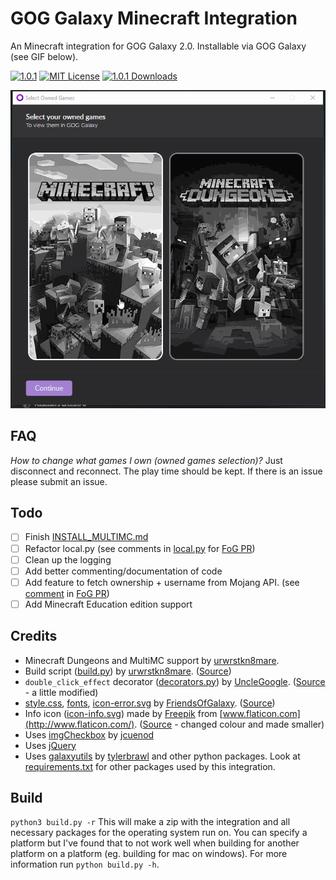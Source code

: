 # GOG Galaxy Minecraft Integration

An Minecraft integration for GOG Galaxy 2.0. Installable via GOG Galaxy (see GIF below).

[![1.0.1](https://img.shields.io/badge/version-1.0.1-blue)](https://GitHub.com/urwrstkn8mare/galaxy-riot-integration/releases/)
[![MIT License](https://img.shields.io/github/license/TouwaStar/Galaxy_Plugin_Minecraft)](https://github.com/urwrstkn8mare/TouwaStar/Galaxy_Plugin_Minecraft/fog_release/LICENSE)
[![1.0.1 Downloads](https://img.shields.io/github/downloads/FriendsOfGalaxy/galaxy-integration-minecraft/1.0.1/total.svg)](https://github.com/FriendsOfGalaxy/galaxy-integration-minecraft/releases)

![example](example.gif)

## FAQ

_How to change what games I own (owned games selection)?_ Just disconnect and reconnect. The play time should be kept. If there is an issue please submit an issue.

## Todo

- [ ] Finish [INSTALL_MULTIMC.md](INSTALL_MULTIMC.md)
- [ ] Refactor local.py (see comments in [local.py](https://github.com/FriendsOfGalaxy/galaxy-integration-minecraft/pull/8/files#diff-17a1a4cd0d3d33d01fc12d27cd7a4d4c) for [FoG PR](https://github.com/FriendsOfGalaxy/galaxy-integration-minecraft/pull/8))
- [ ] Clean up the logging
- [ ] Add better commenting/documentation of code
- [ ] Add feature to fetch ownership + username from Mojang API. (see [comment](https://github.com/FriendsOfGalaxy/galaxy-integration-minecraft/pull/8#discussion_r482571642) in [FoG PR](https://github.com/FriendsOfGalaxy/galaxy-integration-minecraft/pull/8))
- [ ] Add Minecraft Education edition support

## Credits

- Minecraft Dungeons and MultiMC support by [urwrstkn8mare](https://github.com/urwrstkn8mare).
- Build script ([build.py](build.py)) by [urwrstkn8mare](https://github.com/urwrstkn8mare). ([Source](https://gist.github.com/urwrstkn8mare/78d8377562d8719f3bd1f72f9c4e7516))
- `double_click_effect` decorator ([decorators.py](src/decorators.py)) by [UncleGoogle](https://github.com/UncleGoogle). ([Source](https://github.com/UncleGoogle/galaxy-integration-humblebundle/blob/b11918aefac05b904964a8d5330ee1547f11793c/src/utils/decorators.py) - a little modified)
- [style.css](src/page/css/style.css), [fonts](src/page/fonts/), [icon-error.svg](src/page/img/icon-error.svg) by [FriendsOfGalaxy](https://github.com/FriendsOfGalaxy). ([Source](https://github.com/FriendsOfGalaxy/galaxy-integration-steam/commit/ddc594dee637eabda2743370f17efbe4d1dad1bc))
- Info icon ([icon-info.svg](src/page/img/icon-info.svg)) made by [Freepik](https://www.flaticon.com/authors/freepik) from [www.flaticon.com](http://www.flaticon.com/). ([Source](https://www.flaticon.com/free-icon/information-button_1176) - changed colour and made smaller)
- Uses [imgCheckbox](https://jcuenod.github.io/imgCheckbox/) by [jcuenod](https://github.com/jcuenod)
- Uses [jQuery](https://jquery.com/)
- Uses [galaxyutils](https://pypi.org/project/galaxyutils/) by [tylerbrawl](https://github.com/tylerbrawl) and other python packages. Look at [requirements.txt](requirements.txt) for other packages used by this integration.

## Build

`python3 build.py -r` This will make a zip with the integration and all necessary packages for the operating system run on. You can specify a platform but I've found that to not work well when building for another platform on a platform (eg. building for mac on windows). For more information run `python build.py -h`.
